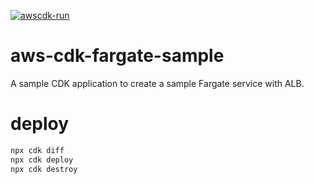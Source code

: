 [![awscdk-run](https://img.shields.io/badge/Deploy%20with-AWSCDK.RUN-blue)](https://awscdk.run)
# aws-cdk-fargate-sample

A sample CDK application to create a sample Fargate service with ALB.

# deploy

```sh
npx cdk diff
npx cdk deploy
npx cdk destroy
```
